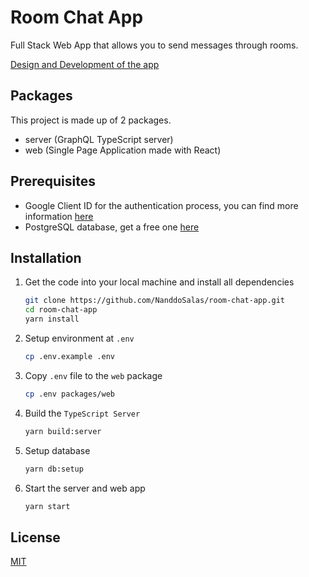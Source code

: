 # Room Chat App

Full Stack Web App that allows you to send messages through rooms.

[Design and Development of the app](design-development.md)

## Packages

This project is made up of 2 packages.

- server (GraphQL TypeScript server)
- web (Single Page Application made with React)

## Prerequisites

- Google Client ID for the authentication process, you can find more information [here](https://docs.expo.dev/guides/authentication/#google)
- PostgreSQL database, get a free one [here](https://www.elephantsql.com)

## Installation

1. Get the code into your local machine and install all dependencies

   ```bash
   git clone https://github.com/NanddoSalas/room-chat-app.git
   cd room-chat-app
   yarn install
   ```

2. Setup environment at `.env`

   ```bash
   cp .env.example .env
   ```

3. Copy `.env` file to the `web` package

   ```bash
   cp .env packages/web
   ```

4. Build the `TypeScript Server`

   ```bash
   yarn build:server
   ```

5. Setup database

   ```bash
   yarn db:setup
   ```

6. Start the server and web app

   ```bash
   yarn start
   ```

## License

[MIT](LICENSE)
